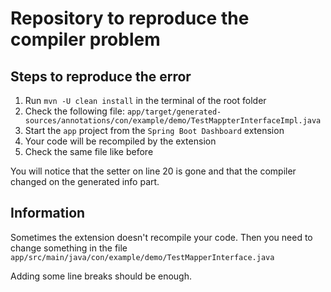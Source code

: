 # Repository to reproduce the compiler problem

## Steps to reproduce the error
1. Run `mvn -U clean install` in the terminal of the root folder
2. Check the following file: `app/target/generated-sources/annotations/con/example/demo/TestMappterInterfaceImpl.java`
3. Start the `app` project from the `Spring Boot Dashboard` extension
4. Your code will be recompiled by the extension
5. Check the same file like before

You will notice that the setter on line 20 is gone and that the compiler changed on the generated info part.


## Information
Sometimes the extension doesn't recompile your code.
Then you need to change something in the file `app/src/main/java/con/example/demo/TestMapperInterface.java`

Adding some line breaks should be enough.
